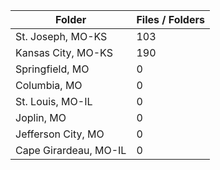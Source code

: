 | Folder                |   Files / Folders |
|-----------------------|-------------------|
| St. Joseph, MO-KS     |               103 |
| Kansas City, MO-KS    |               190 |
| Springfield, MO       |                 0 |
| Columbia, MO          |                 0 |
| St. Louis, MO-IL      |                 0 |
| Joplin, MO            |                 0 |
| Jefferson City, MO    |                 0 |
| Cape Girardeau, MO-IL |                 0 |